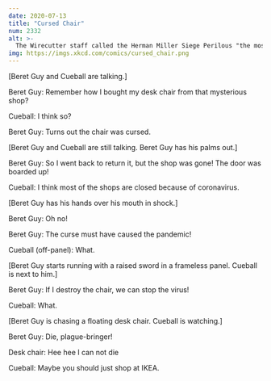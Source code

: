 ```yaml
---
date: 2020-07-13
title: "Cursed Chair"
num: 2332
alt: >-
  The Wirecutter staff called the Herman Miller Siege Perilous "the most cursed product we've ever had to fight" and "nearly as immortal as it boasts."
img: https://imgs.xkcd.com/comics/cursed_chair.png
---
```

[Beret Guy and Cueball are talking.]

Beret Guy: Remember how I bought my desk chair from that mysterious shop?

Cueball: I think so?

Beret Guy: Turns out the chair was cursed.

[Beret Guy and Cueball are still talking. Beret Guy has his palms out.]

Beret Guy: So I went back to return it, but the shop was gone! The door was boarded up!

Cueball: I think most of the shops are closed because of coronavirus.

[Beret Guy has his hands over his mouth in shock.]

Beret Guy: Oh no!

Beret Guy: The curse must have caused the pandemic!

Cueball (off-panel): What.

[Beret Guy starts running with a raised sword in a frameless panel. Cueball is next to him.]

Beret Guy: If I destroy the chair, we can stop the virus!

Cueball: What.

[Beret Guy is chasing a floating desk chair. Cueball is watching.]

Beret Guy: Die, plague-bringer!

Desk chair: Hee hee I can not die

Cueball: Maybe you should just shop at IKEA.